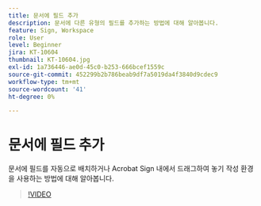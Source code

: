 ```yaml
---
title: 문서에 필드 추가
description: 문서에 다른 유형의 필드를 추가하는 방법에 대해 알아봅니다.
feature: Sign, Workspace
role: User
level: Beginner
jira: KT-10604
thumbnail: KT-10604.jpg
exl-id: 1a736446-ae0d-45c0-b253-666bcef1559c
source-git-commit: 452299b2b786beab9df7a5019da4f3840d9cdec9
workflow-type: tm+mt
source-wordcount: '41'
ht-degree: 0%

---
```


# 문서에 필드 추가

문서에 필드를 자동으로 배치하거나 Acrobat Sign 내에서 드래그하여 놓기 작성 환경을 사용하는 방법에 대해 알아봅니다.

>[!VIDEO](https://video.tv.adobe.com/v/346620?quality=12&learn=on&hidetitle=true)
